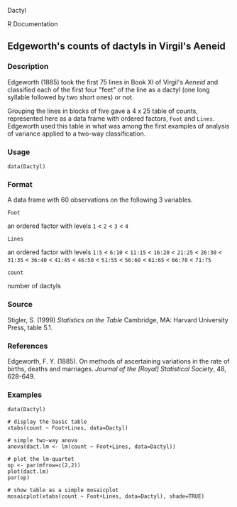 Dactyl

R Documentation

##  Edgeworth's counts of dactyls in Virgil's Aeneid

### Description

Edgeworth (1885) took the first 75 lines in Book XI of Virgil's _Aeneid_ and
classified each of the first four "feet" of the line as a dactyl (one long
syllable followed by two short ones) or not.

Grouping the lines in blocks of five gave a 4 x 25 table of counts,
represented here as a data frame with ordered factors, `Foot` and `Lines`.
Edgeworth used this table in what was among the first examples of analysis of
variance applied to a two-way classification.

### Usage

    data(Dactyl)

### Format

A data frame with 60 observations on the following 3 variables.

`Foot`

an ordered factor with levels `1` < `2` < `3` < `4`

`Lines`

an ordered factor with levels `1:5` < `6:10` < `11:15` < `16:20` < `21:25` <
`26:30` < `31:35` < `36:40` < `41:45` < `46:50` < `51:55` < `56:60` < `61:65`
< `66:70` < `71:75`

`count`

number of dactyls

### Source

Stigler, S. (1999) _Statistics on the Table_ Cambridge, MA: Harvard University
Press, table 5.1.

### References

Edgeworth, F. Y. (1885). On methods of ascertaining variations in the rate of
births, deaths and marriages. _Journal of the [Royal] Statistical Society_,
48, 628-649.

### Examples

    
    data(Dactyl)
    
    # display the basic table
    xtabs(count ~ Foot+Lines, data=Dactyl)
    
    # simple two-way anova
    anova(dact.lm <- lm(count ~ Foot+Lines, data=Dactyl))
    
    # plot the lm-quartet
    op <- par(mfrow=c(2,2))
    plot(dact.lm)
    par(op)
    
    # show table as a simple mosaicplot
    mosaicplot(xtabs(count ~ Foot+Lines, data=Dactyl), shade=TRUE)

